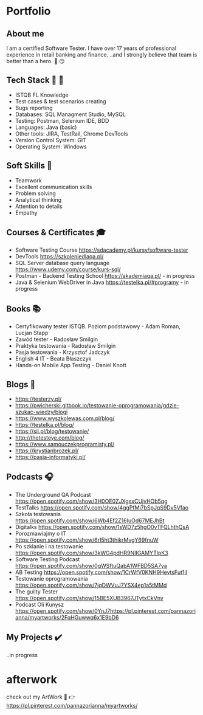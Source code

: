 # Portfolio

## About me
I am a certified Software Tester. I have over 17 years of professional experience in retail banking and finance. 
..and I strongly believe that team is better than a hero. :muscle: :smirk:


## Tech Stack :hammer: :wrench:
* ISTQB FL Knowledge
* Test cases  & test scenarios creating
* Bugs reporting
* Databases: SQL Managment Studio, MySQL 
* Testing: Postman, Selenium IDE, BDD
* Languages: Java (basic)
* Other tools: JIRA, TestRail, Chrome DevTools
* Version Control System: GIT
* Operating System: Windows


## Soft Skills :rabbit:
* Teamwork
* Excellent communication skills
* Problem solving
* Analytical thinking 
* Attention to details
* Empathy


## Courses & Certificates :mortar_board:
* Software Testing Course https://sdacademy.pl/kursy/software-tester
* DevTools https://szkoleniedlaqa.pl/
* SQL Server database query language https://www.udemy.com/course/kurs-sql/
* Postman - Backend Testing School https://akademiaqa.pl/ - in progress
* Java & Selenium WebDriver in Java https://testelka.pl/#programy - in progress


## Books :books:
* Certyfikowany tester ISTQB. Poziom podstawowy - Adam Roman, Lucjan Stapp
* Zawód tester - Radosław Smilgin
* Praktyka testowania - Radosław Smilgin
* Pasja testowania - Krzysztof Jadczyk
* English 4 IT - Beata Błaszczyk
* Hands-on Mobile App Testing - Daniel Knott


## Blogs :scroll:
* https://testerzy.pl/
* https://pwicherski.gitbook.io/testowanie-oprogramowania/gdzie-szukac-wiedzy/blogi
* https://www.wyszkolewas.com.pl/blog/
* https://testelka.pl/blog/
* https://sii.pl/blog/testowanie/
* http://thetesteye.com/blog/
* https://www.samouczekprogramisty.pl/
* https://krystianbrozek.pl/
* https://pasja-informatyki.pl/


## Podcasts :headphones:
* The Underground QA Podcast https://open.spotify.com/show/3H0OE0ZJXgsxCUjvHOb5qg
* TestTalks https://open.spotify.com/show/4ggPfMi7bSpJqS9Dv5Vfao
* Szkoła testowania https://open.spotify.com/show/6Wb4Ef2Z16IuOd67MEJhBt
* Digitalks https://open.spotify.com/show/1sWD7z5hgO0vTFQLhthQsA
* Porozmawiajmy o IT https://open.spotify.com/show/6rI5ht3thikrMvgY69fnuW
* Po szklanie i na testowanie https://open.spotify.com/show/3kWG4pdHR9NIIGAMYTlpK3
* Software Testing Podcast https://open.spotify.com/show/0gWSftuQabA1WFBD5SA7ya
* AB Testing https://open.spotify.com/show/1CrWfV0KNH9HevtsFut1iI
* Testowanie oprogramowania https://open.spotify.com/show/7jqDWVuJ7YSX4ep1a5tMMd
* The guilty Tester https://open.spotify.com/show/15BE5XUB3967JTytxCkVnv
* Podcast Oli Kunysz https://open.spotify.com/show/0YnJ7https://pl.pinterest.com/pannazorianna/myartworks/2FqHGuwwq6x1E9bD6


## My Projects :heavy_check_mark:
..in progress



# afterwork
check out my ArtWork :art: :point_right:  https://pl.pinterest.com/pannazorianna/myartworks/
